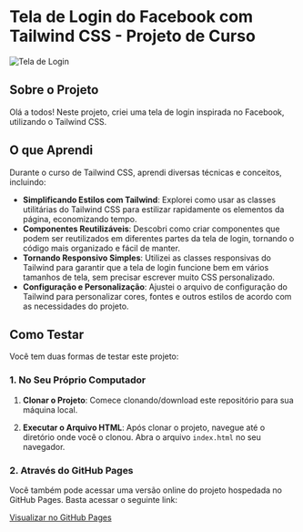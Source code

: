 # Tela de Login do Facebook com Tailwind CSS - Projeto de Curso
![Tela de Login](https://upload.wikimedia.org/wikipedia/commons/0/06/Facebook.svg)

## Sobre o Projeto

Olá a todos! Neste projeto, criei uma tela de login inspirada no Facebook, utilizando o Tailwind CSS.

## O que Aprendi

Durante o curso de Tailwind CSS, aprendi diversas técnicas e conceitos, incluindo:

- **Simplificando Estilos com Tailwind**: Explorei como usar as classes utilitárias do Tailwind CSS para estilizar rapidamente os elementos da página, economizando tempo.
- **Componentes Reutilizáveis**: Descobri como criar componentes que podem ser reutilizados em diferentes partes da tela de login, tornando o código mais organizado e fácil de manter.
- **Tornando Responsivo Simples**: Utilizei as classes responsivas do Tailwind para garantir que a tela de login funcione bem em vários tamanhos de tela, sem precisar escrever muito CSS personalizado.
- **Configuração e Personalização**: Ajustei o arquivo de configuração do Tailwind para personalizar cores, fontes e outros estilos de acordo com as necessidades do projeto.

## Como Testar

Você tem duas formas de testar este projeto:

### 1. No Seu Próprio Computador

1. **Clonar o Projeto**: Comece clonando/download este repositório para sua máquina local.

2. **Executar o Arquivo HTML**: Após clonar o projeto, navegue até o diretório onde você o clonou. Abra o arquivo `index.html` no seu navegador.

### 2. Através do GitHub Pages

Você também pode acessar uma versão online do projeto hospedada no GitHub Pages. Basta acessar o seguinte link:

[Visualizar no GitHub Pages](https://ruan-moraes.github.io/TailwindCSS_Facebook-login/)

